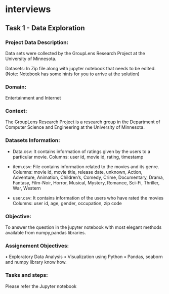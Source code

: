 # interviews

## Task 1 - Data Exploration

### Project Data Description:
Data sets were collected by the GroupLens Research Project at the University of Minnesota.

Datasets: In Zip file along with jupyter notebook that needs to be edited. (Note: Notebook has some hints for you to arrive at the solution)

### Domain:
Entertainment and Internet

### Context:
The GroupLens Research Project is a research group in the Department of Computer Science and Engineering at the University of Minnesota. 

### Datasets Information:
- Data.csv: It contains information of ratings given by the users to a particular movie. 
Columns: user id, movie id, rating, timestamp

- item.csv: File contains information related to the movies and its genre.
Columns: movie id, movie title, release date, unknown, Action, Adventure, Animation, Children’s, Comedy, Crime, Documentary, Drama, Fantasy, Film-Noir, Horror, Musical, Mystery, Romance, Sci-Fi, Thriller, War, Western

- user.csv: It contains information of the users who have rated the movies
Columns: user id, age, gender, occupation, zip code

###  Objective:
To answer the question in the jupyter notebook with most elegant methods available from numpy,pandas libraries.

### Assignement Objectives:
•	Exploratory Data Analysis
•	Visualization using Python
•	Pandas, seaborn  and numpy library know how.

###  Tasks and steps:  
Please refer the Jupyter notebook
